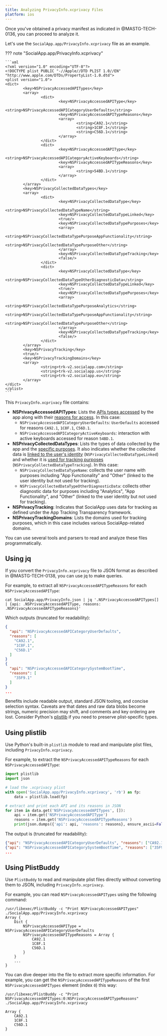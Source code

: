 ```yaml
---
title: Analyzing PrivacyInfo.xcprivacy Files
platform: ios
---
```


Once you've obtained a privacy manifest as indicated in @MASTG-TECH-0136, you can proceed to analyze it.

Let's use the `SocialApp.app/PrivacyInfo.xcprivacy` file as an example.

??? note "SocialApp.app/PrivacyInfo.xcprivacy"

    ```xml
    <?xml version="1.0" encoding="UTF-8"?>
    <!DOCTYPE plist PUBLIC "-//Apple//DTD PLIST 1.0//EN" "http://www.apple.com/DTDs/PropertyList-1.0.dtd">
    <plist version="1.0">
    <dict>
            <key>NSPrivacyAccessedAPITypes</key>
            <array>
                    <dict>
                            <key>NSPrivacyAccessedAPIType</key>
                            <string>NSPrivacyAccessedAPICategoryUserDefaults</string>
                            <key>NSPrivacyAccessedAPITypeReasons</key>
                            <array>
                                    <string>CA92.1</string>
                                    <string>1C8F.1</string>
                                    <string>C56D.1</string>
                            </array>
                    </dict>
                    <dict>
                            <key>NSPrivacyAccessedAPIType</key>
                            <string>NSPrivacyAccessedAPICategoryActiveKeyboards</string>
                            <key>NSPrivacyAccessedAPITypeReasons</key>
                            <array>
                                    <string>54BD.1</string>
                            </array>
                    </dict>
            </array>
            <key>NSPrivacyCollectedDataTypes</key>
            <array>
                    <dict>
                            <key>NSPrivacyCollectedDataType</key>
                            <string>NSPrivacyCollectedDataTypeName</string>
                            <key>NSPrivacyCollectedDataTypeLinked</key>
                            <true/>
                            <key>NSPrivacyCollectedDataTypePurposes</key>
                            <array>
                                    <string>NSPrivacyCollectedDataTypePurposeAppFunctionality</string>
                                    <string>NSPrivacyCollectedDataTypePurposeOther</string>
                            </array>
                            <key>NSPrivacyCollectedDataTypeTracking</key>
                            <false/>
                    </dict>
                    <dict>
                            <key>NSPrivacyCollectedDataType</key>
                            <string>NSPrivacyCollectedDataTypeOtherDiagnosticData</string>
                            <key>NSPrivacyCollectedDataTypeLinked</key>
                            <true/>
                            <key>NSPrivacyCollectedDataTypePurposes</key>
                            <array>
                                    <string>NSPrivacyCollectedDataTypePurposeAnalytics</string>
                                    <string>NSPrivacyCollectedDataTypePurposeAppFunctionality</string>
                                    <string>NSPrivacyCollectedDataTypePurposeOther</string>
                            </array>
                            <key>NSPrivacyCollectedDataTypeTracking</key>
                            <false/>
                    </dict>
            </array>
            <key>NSPrivacyTracking</key>
            <true/>
            <key>NSPrivacyTrackingDomains</key>
            <array>
                    <string>trk-v2.socialapp.com</string>
                    <string>trk-v2.socialapp.us</string>
                    <string>trk-v2.socialapp.eu</string>
            </array>
    </dict>
    </plist>
    ```

This `PrivacyInfo.xcprivacy` file contains:

- **NSPrivacyAccessedAPITypes**: Lists the [APIs types accessed](https://developer.apple.com/documentation/bundleresources/app-privacy-configuration/nsprivacyaccessedapitypes/nsprivacyaccessedapitype) by the app along with their [reasons for access](https://developer.apple.com/documentation/bundleresources/app-privacy-configuration/nsprivacyaccessedapitypes/nsprivacyaccessedapitypereasons). In this case:
    - `NSPrivacyAccessedAPICategoryUserDefaults`: `UserDefaults` accessed for reasons `CA92.1`, `1C8F.1`, `C56D.1`.
    - `NSPrivacyAccessedAPICategoryActiveKeyboards`: interaction with active keyboards accessed for reason `54BD.1`.
- **NSPrivacyCollectedDataTypes**: Lists the types of data collected by the app and the [specific purposes](https://developer.apple.com/documentation/bundleresources/app-privacy-configuration/nsprivacycollecteddatatypes/nsprivacycollecteddatatypepurposes). It also indicates whether the collected data is [linked to the user's identity](https://developer.apple.com/documentation/bundleresources/app-privacy-configuration/nsprivacycollecteddatatypes/nsprivacycollecteddatatypelinked) (`NSPrivacyCollectedDataTypeLinked`) and whether it is [used for tracking purposes](https://developer.apple.com/documentation/bundleresources/app-privacy-configuration/nsprivacycollecteddatatypes/nsprivacycollecteddatatypetracking) (`NSPrivacyCollectedDataTypeTracking`). In this case:
    - `NSPrivacyCollectedDataTypeName`: collects the user name with purposes including "App Functionality" and "Other" (linked to the user identity but not used for tracking).
    - `NSPrivacyCollectedDataTypeOtherDiagnosticData`: collects other diagnostic data for purposes including "Analytics", "App Functionality", and "Other" (linked to the user identity but not used for tracking).
- **NSPrivacyTracking**: Indicates that SocialApp uses data for tracking as defined under the App Tracking Transparency framework.
- **NSPrivacyTrackingDomains**: Lists the domains used for tracking purposes, which in this case includes various SocialApp-related domains.

You can use several tools and parsers to read and analyze these files programmatically.

## Using jq

If you convert the `PrivacyInfo.xcprivacy` file to JSON format as described in @MASTG-TECH-0138, you can use jq to make queries.

For example, to extract all `NSPrivacyAccessedAPITypeReasons` for each `NSPrivacyAccessedAPIType`:

```console
cat SocialApp.app/PrivacyInfo.json | jq '.NSPrivacyAccessedAPITypes[] | {api: .NSPrivacyAccessedAPIType, reasons: .NSPrivacyAccessedAPITypeReasons}'
```

Which outputs (truncated for readability):

```json
{
  "api": "NSPrivacyAccessedAPICategoryUserDefaults",
  "reasons": [
    "CA92.1",
    "1C8F.1",
    "C56D.1"
  ]
}
{
  "api": "NSPrivacyAccessedAPICategorySystemBootTime",
  "reasons": [
    "35F9.1"
  ]
}
...
```

Benefits include readable output, standard JSON tooling, and concise selection syntax. Caveats are that dates and raw data blobs become strings, numeric precision may shift, and comments and key ordering are lost. Consider Python's [plistlib](https://docs.python.org/3/library/plistlib.html) if you need to preserve plist-specific types.

## Using plistlib

Use Python's built-in `plistlib` module to read and manipulate plist files, including `PrivacyInfo.xcprivacy`.

For example, to extract the `NSPrivacyAccessedAPITypeReasons` for each `NSPrivacyAccessedAPIType`:

```python
import plistlib
import json

# load the .xcprivacy plist
with open('SocialApp.app/PrivacyInfo.xcprivacy', 'rb') as fp:
    data = plistlib.load(fp)

# extract and print each API and its reasons in JSON
for item in data.get('NSPrivacyAccessedAPITypes', []):
    api = item.get('NSPrivacyAccessedAPIType')
    reasons = item.get('NSPrivacyAccessedAPITypeReasons')
    print(json.dumps({'api': api, 'reasons': reasons}, ensure_ascii=False))
```

The output is (truncated for readability):

```json
{"api": "NSPrivacyAccessedAPICategoryUserDefaults", "reasons": ["CA92.1", "1C8F.1", "C56D.1"]}
{"api": "NSPrivacyAccessedAPICategorySystemBootTime", "reasons": ["35F9.1"]}
...
```

## Using PlistBuddy

Use `PlistBuddy` to read and manipulate plist files directly without converting them to JSON, including `PrivacyInfo.xcprivacy`.

For example, you can read `NSPrivacyAccessedAPITypes` using the following command:

```console
/usr/libexec/PlistBuddy -c "Print NSPrivacyAccessedAPITypes" ./SocialApp.app/PrivacyInfo.xcprivacy
Array {
    Dict {
        NSPrivacyAccessedAPIType = NSPrivacyAccessedAPICategoryUserDefaults
        NSPrivacyAccessedAPITypeReasons = Array {
            CA92.1
            1C8F.1
            C56D.1
        }
    }
    ...
}
```

You can dive deeper into the file to extract more specific information. For example, you can get the `NSPrivacyAccessedAPITypeReasons` of the first `NSPrivacyAccessedAPITypes` element (index `0`) this way:

```console
/usr/libexec/PlistBuddy -c "Print NSPrivacyAccessedAPITypes:0:NSPrivacyAccessedAPITypeReasons" ./SocialApp.app/PrivacyInfo.xcprivacy

Array {
    CA92.1
    1C8F.1
    C56D.1
}
```
